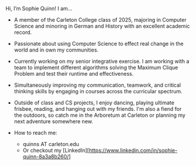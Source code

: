 Hi, I’m Sophie Quinn! I am...

- A member of the Carleton College class of 2025, majoring in Computer Science and minoring in German and History with an excellent academic record.
- Passionate about using Computer Science to effect real change in the world and in own my communities.
- Currently working on my senior integrative exercise. I am working with a team to implement different algorithms solving the Maximum Clique Problem and test their runtime and effectiveness.
- Simultaneously improving my communication, teamwork, and critical thinking skills by engaging in courses across the curricular spectrum.
  
- Outside of class and CS projects, I enjoy dancing, playing ultimate frisbee, reading, and hanging out with my friends. I'm also a fiend for the outdoors, so catch me in the Arboretum at Carleton or planning my next adventure somewhere new.
- How to reach me:
  - quinns AT carleton.edu
  - Or checkout my [LinkedIn][https://www.linkedin.com/in/sophie-quinn-8a3a8b260/]

<!---
quinns7/quinns7 is a ✨ special ✨ repository because its `README.md` (this file) appears on your GitHub profile.
You can click the Preview link to take a look at your changes.
--->
